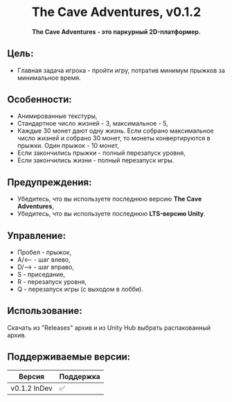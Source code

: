 <h1 align="center">The Cave Adventures, v0.1.2</h1>
<h4 al
align="center">The Cave Adventures - это паркурный 2D-платформер.</h4>

## Цель:
- Главная задача игрока - пройти игру, потратив минимум прыжков за минимальное время.

## Особенности:
- Анимированные текстуры,
- Стандартное число жизней - 3, максимальное - 5,
- Каждые 30 монет дают одну жизнь. Если собрано максимальное число жизней и собрано 30 монет, то монеты конвертируются в прыжки. Один прыжок - 10 монет,
- Если закончились прыжки - полный перезапуск уровня,
- Если закончились жизни - полный перезапуск игры.

## Предупреждения:
- Убедитесь, что вы используете последнюю версию **The Cave Adventures**,
- Убедитесь, что вы используете последнюю **LTS-версию Unity**.

## Управление:
- Пробел - прыжок,
- A/<-- - шаг влево,
- D/--> - шаг вправо,
- S - приседание,
- R - перезапуск уровня,
- Q - перезапуск игры (с выходом в лобби).


## Использование:
Скачать из "Releases" архив и из Unity Hub выбрать распакованный архив.

## Поддерживаемые версии:

| Версия       | Поддержка          |
| -------------| ------------------ |
| v0.1.2 InDev | :white_check_mark: |
